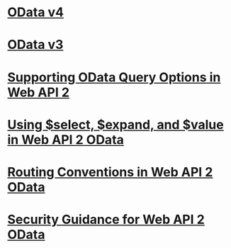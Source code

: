 # [OData v4](odata-v4/toc.md)
# [OData v3](odata-v3/toc.md)
# [Supporting OData Query Options in Web API 2](supporting-odata-query-options.md)
# [Using $select, $expand, and $value in Web API 2 OData](using-select-expand-and-value.md)
# [Routing Conventions in Web API 2 OData](odata-routing-conventions.md)
# [Security Guidance for Web API 2 OData](odata-security-guidance.md)
